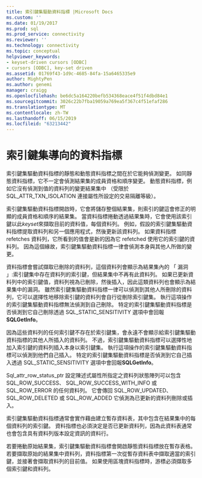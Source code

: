 ```yaml
---
title: 索引鍵集驅動資料指標 |Microsoft Docs
ms.custom: ''
ms.date: 01/19/2017
ms.prod: sql
ms.prod_service: connectivity
ms.reviewer: ''
ms.technology: connectivity
ms.topic: conceptual
helpviewer_keywords:
- keyset-driven cursors [ODBC]
- cursors [ODBC], key-set driven
ms.assetid: 01769f43-1d9c-4685-84fa-15a6465335e9
author: MightyPen
ms.author: genemi
manager: craigg
ms.openlocfilehash: be6dc5a164220befb534368eace4f51f4dbd84e1
ms.sourcegitcommit: 3026c22b7fba19059a769ea5f367c4f51efaf286
ms.translationtype: MT
ms.contentlocale: zh-TW
ms.lasthandoff: 06/15/2019
ms.locfileid: "63213442"
---
```

# <a name="keyset-driven-cursors"></a>索引鍵集導向的資料指標
索引鍵集驅動資料指標的靜態和動態資料指標之間在於它能夠偵測變更。 如同靜態資料指標，它不一定會偵測結果集的成員資格和順序變更。 動態資料指標，例如它沒有偵測到值的資料列的變更結果集中 （受限於 SQL_ATTR_TXN_ISOLATION 連接屬性所設定的交易隔離等級）。  
  
 索引鍵集驅動資料指標開啟時，它會將儲存整個結果集，則索引的鍵這會修正的明顯的成員資格和順序的結果集。 當資料指標捲動透過結果集時，它會使用該索引鍵以此*keyset*來擷取目前的資料值，每個資料列。 例如，假設的索引鍵集驅動資料指標提取資料列和另一個應用程式，然後更新該資料列。 如果資料指標 refetches 資料列，它所看到的值會是新的因為它 refetched 使用它的索引鍵的資料列。 因為這個緣故，索引鍵集驅動資料指標一律會偵測本身與其他人所做的變更。  
  
 資料指標會嘗試擷取已刪除的資料列，這個資料列會顯示為結果集內的 「 漏洞 」:索引鍵集中存在資料列的索引鍵，但結果集中不再有此資料列。 如果已更新資料列中的索引鍵值，資料列視為已刪除，然後插入，因此這類資料列也會顯示為結果集中的漏洞。 雖然索引鍵集驅動資料指標一律可以偵測到其他人所刪除的資料列，它可以選擇性地移除索引鍵的資料列會自行從刪除索引鍵集。 執行這項操作的索引鍵集驅動資料指標無法偵測到自己刪除。 特定的索引鍵集驅動資料指標是否偵測到它自己刪除透過 SQL_STATIC_SENSITIVITY 選項中會回報**SQLGetInfo**。  
  
 因為這些資料列的任何索引鍵不存在於索引鍵集，會永遠不會顯示給索引鍵集驅動資料指標的其他人所插入的資料列。 不過，索引鍵集驅動資料指標可以選擇性地加入索引鍵的資料列插入本身以索引鍵集。 執行這項操作的索引鍵集驅動資料指標可以偵測到他們自己插入。 特定的索引鍵集驅動資料指標是否偵測到它自己插入透過 SQL_STATIC_SENSITIVITY 選項中會回報**SQLGetInfo**。  
  
 Sql_attr_row_status_ptr 設定陳述式屬性所指定之資料列狀態陣列可以包含 SQL_ROW_SUCCESS、 SQL_ROW_SUCCESS_WITH_INFO 或 SQL_ROW_ERROR 的任何資料列。 它會傳回 SQL_ROW_UPDATED、 SQL_ROW_DELETED 或 SQL_ROW_ADDED 它偵測為已更新的資料列刪除或插入。  
  
 索引鍵集驅動資料指標通常會實作藉由建立暫存資料表，其中包含在結果集中的每個資料列的索引鍵。 資料指標也必須決定是否已更新資料列，因為此資料表通常也會包含具有資料列版本設定資訊的資料行。  
  
 若要捲動原始結果集，索引鍵集驅動資料指標會開啟靜態資料指標放在暫存表格。 若要擷取原始的結果集中資料列，資料指標第一次從暫存資料表中擷取適當的索引鍵，並接著會擷取資料列的目前值。 如果使用區塊資料指標時，游標必須擷取多個索引鍵和資料列。
